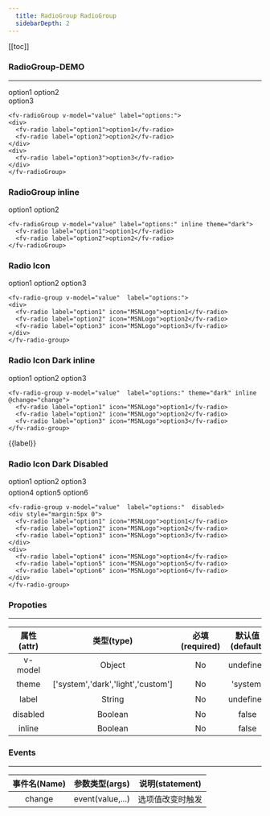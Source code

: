 ```yaml
---
  title: RadioGroup RadioGroup
  sidebarDepth: 2
---
```

  
[[toc]]

<script>
  export default {
    data(){
      return {
        value:"option",
        label:""
      }
    },
    methods:{
      change(value){  
        this.label=value;
      }
    }
  }
</script>

### RadioGroup-DEMO
--- 


<ClientOnly>
<fv-radioGroup v-model="value" label="options:">
<div>
  <fv-radio label="option1">option1</fv-radio>
  <fv-radio label="option2">option2</fv-radio>
</div>
<div>
  <fv-radio label="option3">option3</fv-radio>
</div>
</fv-radioGroup>
</ClientOnly>

```vue
<fv-radioGroup v-model="value" label="options:">
<div>
  <fv-radio label="option1">option1</fv-radio>
  <fv-radio label="option2">option2</fv-radio>
</div>
<div>
  <fv-radio label="option3">option3</fv-radio>
</div>
</fv-radioGroup>
```

### RadioGroup inline 
<ClientOnly>
<fv-radioGroup v-model="value" label="options:" inline theme="dark">
  <fv-radio label="option1">option1</fv-radio>
  <fv-radio label="option2">option2</fv-radio>
</fv-radioGroup>
</ClientOnly>

```vue
<fv-radioGroup v-model="value" label="options:" inline theme="dark">
  <fv-radio label="option1">option1</fv-radio>
  <fv-radio label="option2">option2</fv-radio>
</fv-radioGroup>
```


### Radio Icon
<ClientOnly>
<fv-radio-group v-model="value"  label="options:">
<div>
  <fv-radio label="option1" icon="MSNLogo">option1</fv-radio>
  <fv-radio label="option2" icon="MSNLogo">option2</fv-radio>
  <fv-radio label="option3" icon="MSNLogo">option3</fv-radio>
</div>
</fv-radio-group>
</ClientOnly>

```vue
<fv-radio-group v-model="value"  label="options:">
<div>
  <fv-radio label="option1" icon="MSNLogo">option1</fv-radio>
  <fv-radio label="option2" icon="MSNLogo">option2</fv-radio>
  <fv-radio label="option3" icon="MSNLogo">option3</fv-radio>
</div>
</fv-radio-group>
```


### Radio Icon Dark inline
<ClientOnly>
<fv-radio-group v-model="value"  label="options:" theme="dark" inline @change="change">
  <fv-radio label="option1" icon="MSNLogo">option1</fv-radio>
  <fv-radio label="option2" icon="MSNLogo">option2</fv-radio>
  <fv-radio label="option3" icon="MSNLogo">option3</fv-radio>
</fv-radio-group>
</ClientOnly>

```vue
<fv-radio-group v-model="value"  label="options:" theme="dark" inline @change="change">
  <fv-radio label="option1" icon="MSNLogo">option1</fv-radio>
  <fv-radio label="option2" icon="MSNLogo">option2</fv-radio>
  <fv-radio label="option3" icon="MSNLogo">option3</fv-radio>
</fv-radio-group>
```

{{label}}

### Radio Icon Dark Disabled
<ClientOnly>
<fv-radio-group v-model="value"  label="options:"  disabled>
<div style="margin:5px 0">
  <fv-radio label="option1" icon="MSNLogo">option1</fv-radio>
  <fv-radio label="option2" icon="MSNLogo">option2</fv-radio>
  <fv-radio label="option3" icon="MSNLogo">option3</fv-radio>
</div>
<div>
  <fv-radio label="option4" icon="MSNLogo">option4</fv-radio>
  <fv-radio label="option5" icon="MSNLogo">option5</fv-radio>
  <fv-radio label="option6" icon="MSNLogo">option6</fv-radio>
</div>
</fv-radio-group>
</ClientOnly>

```vue
<fv-radio-group v-model="value"  label="options:"  disabled>
<div style="margin:5px 0">
  <fv-radio label="option1" icon="MSNLogo">option1</fv-radio>
  <fv-radio label="option2" icon="MSNLogo">option2</fv-radio>
  <fv-radio label="option3" icon="MSNLogo">option3</fv-radio>
</div>
<div>
  <fv-radio label="option4" icon="MSNLogo">option4</fv-radio>
  <fv-radio label="option5" icon="MSNLogo">option5</fv-radio>
  <fv-radio label="option6" icon="MSNLogo">option6</fv-radio>
</div>
</fv-radio-group>
```

### Propoties
---
|    属性(attr)    |             类型(type)             | 必填(required) | 默认值(default) |                 说明(statement)                 |
|:----------------:|:----------------------------------:|:--------------:|:---------------:|:-----------------------------------------------:|
| v-model | Object | No | undefined | 选中值 |
| theme | ['system','dark','light','custom'] | No | 'system' | 主题色 |
| label | String | No | undefined | 标签 |
| disabled | Boolean | No | false | 是否禁用 |
| inline | Boolean | No | false | |

### Events
---
| 事件名(Name) | 参数类型(args) | 说明(statement)  |
|:------------:|:--------------:|:----------------:|
| change | event(value,...) | 选项值改变时触发 |

  
